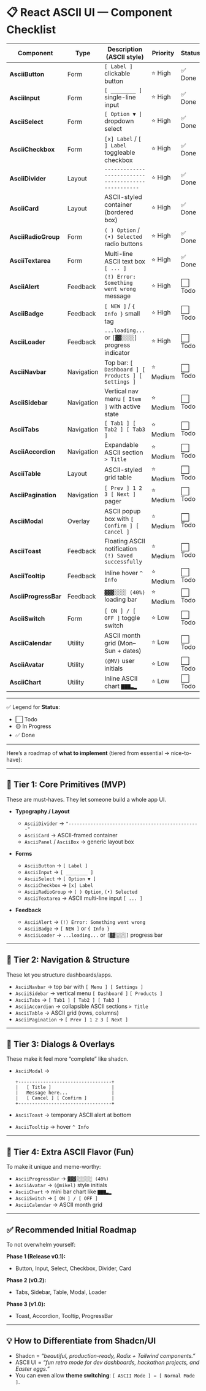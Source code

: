 # 📋 React ASCII UI — Component Checklist

| Component            | Type       | Description (ASCII style)                            | Priority | Status |
| -------------------- | ---------- | ---------------------------------------------------- | -------- | ------ |
| **AsciiButton**      | Form       | `[ Label ]` clickable button                         | ⭐ High   | ✅ Done |
| **AsciiInput**       | Form       | `[ ________ ]` single-line input                     | ⭐ High   | ✅ Done |
| **AsciiSelect**      | Form       | `[ Option ▼ ]` dropdown select                       | ⭐ High   | ✅ Done |
| **AsciiCheckbox**    | Form       | `[x] Label` / `[ ] Label` toggleable checkbox        | ⭐ High   | ✅ Done |
| **AsciiDivider**     | Layout     | `--------------------------------------------------` | ⭐ High   | ✅ Done |
| **AsciiCard**        | Layout     | ASCII-styled container (bordered box)                | ⭐ High   | ✅ Done |
| **AsciiRadioGroup**  | Form       | `( ) Option` / `(•) Selected` radio buttons          | ⭐ High   | ✅ Done |
| **AsciiTextarea**    | Form       | Multi-line ASCII text box `[ ... ]`                  | ⭐ High   | ✅ Done |
| **AsciiAlert**       | Feedback   | `(!) Error: Something went wrong` message            | ⭐ High   | ⬜ Todo |
| **AsciiBadge**       | Feedback   | `[ NEW ]` / `{ Info }` small tag                     | ⭐ High   | ⬜ Todo |
| **AsciiLoader**      | Feedback   | `...loading...` or `[▓▓░░░░]` progress indicator     | ⭐ High   | ⬜ Todo |
| **AsciiNavbar**      | Navigation | Top bar: `[ Dashboard ] [ Products ] [ Settings ]`   | ⭐ Medium | ⬜ Todo |
| **AsciiSidebar**     | Navigation | Vertical nav menu `[ Item ]` with active state       | ⭐ Medium | ⬜ Todo |
| **AsciiTabs**        | Navigation | `[ Tab1 ] [ Tab2 ] [ Tab3 ]`                         | ⭐ Medium | ⬜ Todo |
| **AsciiAccordion**   | Navigation | Expandable ASCII section `> Title`                   | ⭐ Medium | ⬜ Todo |
| **AsciiTable**       | Layout     | ASCII-styled grid table                              | ⭐ Medium | ⬜ Todo |
| **AsciiPagination**  | Navigation | `[ Prev ] 1 2 3 [ Next ]` pager                      | ⭐ Medium | ⬜ Todo |
| **AsciiModal**       | Overlay    | ASCII popup box with `[ Confirm ] [ Cancel ]`        | ⭐ Medium | ⬜ Todo |
| **AsciiToast**       | Feedback   | Floating ASCII notification `(!) Saved successfully` | ⭐ Medium | ⬜ Todo |
| **AsciiTooltip**     | Feedback   | Inline hover `^ Info`                                | ⭐ Medium | ⬜ Todo |
| **AsciiProgressBar** | Feedback   | `▓▓▓░░░░ (40%)` loading bar                          | ⭐ Medium | ⬜ Todo |
| **AsciiSwitch**      | Form       | `[ ON ] / [ OFF ]` toggle switch                     | ⭐ Low    | ⬜ Todo |
| **AsciiCalendar**    | Utility    | ASCII month grid (Mon–Sun + dates)                   | ⭐ Low    | ⬜ Todo |
| **AsciiAvatar**      | Utility    | `(@MV)` user initials                                | ⭐ Low    | ⬜ Todo |
| **AsciiChart**       | Utility    | Inline ASCII chart `▇▇▇▃▂`                           | ⭐ Low    | ⬜ Todo |

---

✅ Legend for **Status**:

* ⬜ Todo
* 🟡 In Progress
* ✅ Done

---
Here’s a roadmap of **what to implement** (tiered from essential → nice-to-have):

---

## 🔹 **Tier 1: Core Primitives (MVP)**

These are must-haves. They let someone build a whole app UI.

* **Typography / Layout**

  * `AsciiDivider` → `"------------------------------------------------"`
  * `AsciiCard` → ASCII-framed container
  * `AsciiPanel` / `AsciiBox` → generic layout box
* **Forms**

  * `AsciiButton` → `[ Label ]`
  * `AsciiInput` → `[ ________ ]`
  * `AsciiSelect` → `[ Option ▼ ]`
  * `AsciiCheckbox` → `[x] Label`
  * `AsciiRadioGroup` → `( ) Option`, `(•) Selected`
  * `AsciiTextarea` → ASCII multi-line input `[ ... ]`
* **Feedback**

  * `AsciiAlert` → `(!) Error: Something went wrong`
  * `AsciiBadge` → `[ NEW ]` or `{ Info }`
  * `AsciiLoader` → `...loading...` or `[▓▓░░░░]` progress bar

---

## 🔹 **Tier 2: Navigation & Structure**

These let you structure dashboards/apps.

* `AsciiNavbar` → top bar with `[ Menu ] [ Settings ]`
* `AsciiSidebar` → vertical menu `[ Dashboard ]` `[ Products ]`
* `AsciiTabs` → `[ Tab1 ] [ Tab2 ] [ Tab3 ]`
* `AsciiAccordion` → collapsible ASCII sections `> Title`
* `AsciiTable` → ASCII grid (rows, columns)
* `AsciiPagination` → `[ Prev ] 1 2 3 [ Next ]`

---

## 🔹 **Tier 3: Dialogs & Overlays**

These make it feel more “complete” like shadcn.

* `AsciiModal` →

  ```
  +----------------------------------+
  |   [ Title ]                      |
  |   Message here...                |
  |   [ Cancel ] [ Confirm ]         |
  +----------------------------------+
  ```
* `AsciiToast` → temporary ASCII alert at bottom
* `AsciiTooltip` → hover `^ Info`

---

## 🔹 **Tier 4: Extra ASCII Flavor (Fun)**

To make it unique and meme-worthy:

* `AsciiProgressBar` → `▓▓▓░░░░░░ (40%)`
* `AsciiAvatar` → `(@mikel)` style initials
* `AsciiChart` → mini bar chart like `▇▇▇▃▂`
* `AsciiSwitch` → `[ ON ] / [ OFF ]`
* `AsciiCalendar` → ASCII month grid

---

## ✅ Recommended Initial Roadmap

To not overwhelm yourself:

**Phase 1 (Release v0.1):**

* Button, Input, Select, Checkbox, Divider, Card

**Phase 2 (v0.2):**

* Tabs, Sidebar, Table, Modal, Loader

**Phase 3 (v1.0):**

* Toast, Accordion, Tooltip, ProgressBar

---

## 💡 How to Differentiate from Shadcn/UI

* Shadcn = *“beautiful, production-ready, Radix + Tailwind components.”*
* ASCII UI = *“fun retro mode for dev dashboards, hackathon projects, and Easter eggs.”*
* You can even allow **theme switching**: `[ ASCII Mode ] ↔ [ Normal Mode ]`.
